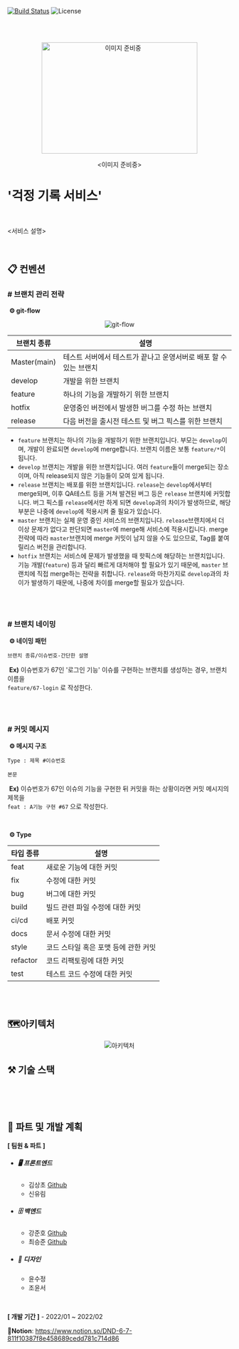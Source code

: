 [![Build Status](https://img.shields.io/badge/status-developing-orange)](https://github.com/Pgmjun/Parking-Service)
![License](https://img.shields.io/apm/l/vim-mode?color=yellowgreen)

<br>

<br>

<p align="center">
  <img width="350" height="250" src="https://user-images.githubusercontent.com/84304802/148551487-d1f77a1c-78ae-4bae-89d1-86c03fd6b64e.jpg" alt="이미지 준비중">
</p>

<center><이미지 준비중></center>


# '걱정 기록 서비스'

<br>

<서비스 설명>

<br>



## 📋 컨벤션

### # 브랜치 관리 전략

​	**⚙️ git-flow**

<p align="center">
  <img src="https://user-images.githubusercontent.com/84304802/148559145-64a8029e-d220-4b80-b02f-eb45a0e07c05.png" alt="git-flow">
</p>

| 브랜치 종류  | 설명                                                         |
| ------------ | ------------------------------------------------------------ |
| Master(main) | 테스트 서버에서 테스트가 끝나고 운영서버로 배포 할 수 있는 브랜치 |
| develop      | 개발을 위한 브랜치                                           |
| feature      | 하나의 기능을 개발하기 위한 브랜치                           |
| hotfix       | 운영중인 버전에서 발생한 버그를 수정 하는 브랜치             |
| release      | 다음 버전을 출시전 테스트 및 버그 픽스를 위한 브랜치         |

- `feature` 브랜치는 하나의 기능을 개발하기 위한 브랜치입니다. 부모는 `develop`이며, 개발이 완료되면 `develop`에 merge합니다. 브랜치 이름은 보통 `feature/*`이 됩니다.
- `develop` 브랜치는 개발을 위한 브랜치입니다. 여러 `feature`들이 merge되는 장소이며, 아직 release되지 않은 기능들이 모여 있게 됩니다.
- `release` 브랜치는 배포를 위한 브랜치입니다. `release`는 `develop`에서부터 merge되며, 이후 QA테스트 등을 거쳐 발견된 버그 등은 `release` 브랜치에 커밋합니다. 버그 픽스를 `release`에서만 하게 되면 `develop`과의 차이가 발생하므로, 해당 부분은 나중에 `develop`에 적용시켜 줄 필요가 있습니다.
- `master` 브랜치는 실제 운영 중인 서비스의 브랜치입니다. `release`브랜치에서 더 이상 문제가 없다고 판단되면 `master`에 merge해 서비스에 적용시킵니다. merge 전략에 따라 `master`브랜치에 merge 커밋이 남지 않을 수도 있으므로, Tag를 붙여 릴리스 버전을 관리합니다.
- `hotfix` 브랜치는 서비스에 문제가 발생했을 때 핫픽스에 해당하는 브랜치입니다. 기능 개발(`feature`) 등과 달리 빠르게 대처해야 할 필요가 있기 때문에, `master` 브랜치에 직접 merge하는 전략을 취합니다. `release`와 마찬가지로 `develop`과의 차이가 발생하기 때문에, 나중에 차이를 merge할 필요가 있습니다.

<br>

<br>

### # 브랜치 네이밍

​	**⚙️ 네이밍 패턴**

```
브랜치 종류/이슈번호-간단한 설명	
```

​	**Ex)** 이슈번호가 67인 '로그인 기능' 이슈를 구현하는 브랜치를 생성하는 경우, 브랜치 이름을<br> 	`feature/67-login` 로 작성한다.

<br>

<br>

### # 커밋 메시지

​	**⚙️ 메시지 구조**

```
Type : 제목 #이슈번호

본문
```

​	**Ex)** 이슈번호가 67인 이슈의 기능을 구현한 뒤 커밋을 하는 상황이라면 커밋 메시지의 제목을<br>	`feat : A기능 구현 #67` 으로 작성한다.

<br>

​	**⚙️ Type**

| 타입 종류 | 설명                                 |
| --------- | ------------------------------------ |
| feat      | 새로운 기능에 대한 커밋              |
| fix       | 수정에 대한 커밋                     |
| bug       | 버그에 대한 커밋                     |
| build     | 빌드 관련 파일 수정에 대한 커밋      |
| ci/cd     | 배포 커밋                            |
| docs      | 문서 수정에 대한 커밋                |
| style     | 코드 스타일 혹은 포맷 등에 관한 커밋 |
| refactor  | 코드 리팩토링에 대한 커밋            |
| test      | 테스트 코드 수정에 대한 커밋         |

<br>

<br>

## 🗺️아키텍처

<p align="center">
  <img src="https://user-images.githubusercontent.com/84304802/148572626-0df37efb-4d56-427b-a57c-e8b044d3c727.png" alt="아키텍처">
</p>





## ⚒️ 기술 스택

<br>

<br>

<br>

## 👥 파트 및 개발 계획

**[ 팀원 & 파트 ]**

- ##### 🖥️ 프론트엔드 

  - 김상초 [Github](https://github.com/SangchoKim)
  - 신유림

- ##### 🗄️ 백엔드 

  - 강준호 [Github](https://github.com/JunHo-YH)
  - 최승준 [Github](https://github.com/PgmJun)

- ##### 🎨 디자인

  - 윤수정
  - 조윤서

<br>

**[ 개발 기간 ]** - 2022/01 ~ 2022/02
<br>

📑**Notion**: https://www.notion.so/DND-6-7-811f10387f8e458689cedd781c714d86 

<br>
